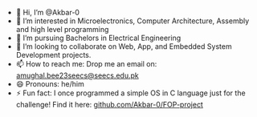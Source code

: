 - 👋 Hi, I’m @Akbar-0
- 👀 I’m interested in Microelectronics, Computer Architecture, Assembly and high level programming
- 🌱 I’m pursuing Bachelors in Electrical Engineering
- 💞️ I’m looking to collaborate on Web, App, and Embedded System Development projects.
- 📫 How to reach me: Drop me an email on: amughal.bee23seecs@seecs.edu.pk
- 😄 Pronouns: he/him
- ⚡ Fun fact: I once programmed a simple OS in C language just for the challenge! Find it here: [github.com/Akbar-0/FOP-project
](https://github.com/Akbar-0/FOP-project)
<!---
Akbar-0/Akbar-0 is a ✨ special ✨ repository because its `README.md` (this file) appears on your GitHub profile.
You can click the Preview link to take a look at your changes.
--->
